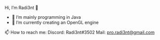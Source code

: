 Hi, I’m Radi3nt 👋

- 👀 I’m mainly programming in Java
- 🌱 I’m currently creating an OpenGL engine

📫 How to reach me: 
  Discord: Radi3nt#3502
  Mail: pro.radi3nt@gmail.com
